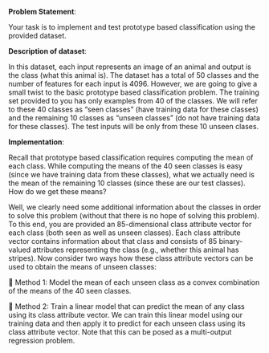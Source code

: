 <b>Problem Statement</b>:

Your task is to implement and test prototype based classification using the provided
dataset. 

<b>Description of dataset</b>:

In this dataset, each input represents an image of an animal and output is the class (what this animal is). The dataset
has a total of 50 classes and the number of features for each input is 4096. However, we are going to give a small twist to the basic prototype based classification problem. The training set provided to you has only examples from 40 of the classes. We will refer to these 40 classes as “seen classes” (have training data for these classes) and the remaining 10 classes as “unseen classes” (do not have training data for these classes). The test inputs will be only from these 10 unseen clases.

<b>Implementation</b>:

Recall that prototype based classification requires computing the mean of each class. While computing the
means of the 40 seen classes is easy (since we have training data from these classes), what we actually need is
the mean of the remaining 10 classes (since these are our test classes). How do we get these means?

Well, we clearly need some additional information about the classes in order to solve this problem (without
that there is no hope of solving this problem). To this end, you are provided an 85-dimensional class attribute
vector for each class (both seen as well as unseen classes). Each class attribute vector contains
information about that class and consists of 85 binary-valued attributes representing the class (e.g., whether this
animal has stripes).
Now consider two ways how these class attribute vectors can be used to obtain the means of unseen classes:

 Method 1: Model the mean of each unseen class as a convex combination of the means of the 40 seen classes.

 Method 2: Train a linear model that can predict the mean of any class using its class attribute vector. We can train this linear model using our training data and then apply it to predict for each unseen class using its class attribute vector. Note that this can be posed as a multi-output regression problem.
